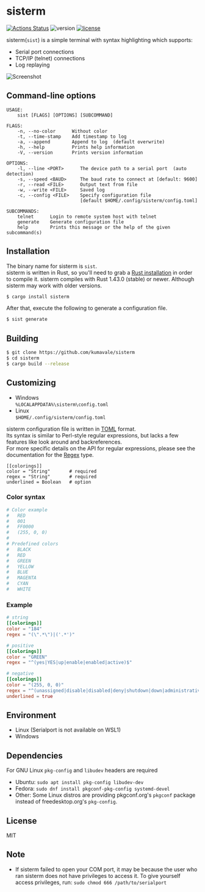 # sisterm

[![Actions Status](https://github.com/kumavale/sisterm/workflows/Build/badge.svg)](https://github.com/kumavale/sisterm/actions)
![version](https://img.shields.io/badge/version-2.0.0-success.svg)
[![license](https://img.shields.io/badge/license-MIT-blue.svg?style=flat)](LICENSE)
  
sisterm(`sist`) is a simple terminal with syntax highlighting which supports:  
* Serial port connections
* TCP/IP (telnet) connections
* Log replaying

![Screenshot](https://user-images.githubusercontent.com/29778890/82722563-e246af00-9d02-11ea-97d1-fc5581b4bf21.png)  


## Command-line options

```
USAGE:
    sist [FLAGS] [OPTIONS] [SUBCOMMAND]

FLAGS:
    -n, --no-color      Without color
    -t, --time-stamp    Add timestamp to log
    -a, --append        Append to log  (default overwrite)
    -h, --help          Prints help information
    -V, --version       Prints version information

OPTIONS:
    -l, --line <PORT>      The device path to a serial port  (auto detection)
    -s, --speed <BAUD>     The baud rate to connect at [default: 9600]
    -r, --read <FILE>      Output text from file
    -w, --write <FILE>     Saved log
    -c, --config <FILE>    Specify configuration file
                           [default $HOME/.config/sisterm/config.toml]

SUBCOMMANDS:
    telnet      Login to remote system host with telnet
    generate    Generate configuration file
    help        Prints this message or the help of the given subcommand(s)
```


## Installation

The binary name for sisterm is `sist`.  
sisterm is written in Rust, so you'll need to grab a [Rust installation](https://www.rust-lang.org/) in order to compile it. sisterm compiles with Rust 1.43.0 (stable) or newer. Although sisterm may work with older versions.  

```.sh
$ cargo install sisterm
```

After that, execute the following to generate a configuration file.  

```.sh
$ sist generate
```


## Building

```.sh
$ git clone https://github.com/kumavale/sisterm
$ cd sisterm
$ cargo build --release
```

## Customizing

* Windows  
    `%LOCALAPPDATA%\sisterm\config.toml`  
* Linux  
    `$HOME/.config/sisterm/config.toml`  

sisterm configuration file is written in [TOML](https://github.com/toml-lang/toml) format.  
Its syntax is similar to Perl-style regular expressions, but lacks a few features like look around and backreferences.  
For more specific details on the API for regular expressions, please see the documentation for the [Regex](https://docs.rs/regex/1.3.7/regex/struct.Regex.html) type.  

```
[[colorings]]
color = "String"       # required
regex = "String"       # required
underlined = Boolean   # option
```

### Color syntax

```.toml
# Color example
#   RED
#   001
#   FF0000
#   (255, 0, 0)
#
# Predefined colors
#   BLACK
#   RED
#   GREEN
#   YELLOW
#   BLUE
#   MAGENTA
#   CYAN
#   WHITE
```

### Example

```.toml
# string
[[colorings]]
color = "184"
regex = "(\".*\")|('.*')"

# positive
[[colorings]]
color = "GREEN"
regex = "^(yes|YES|up|enable|enabled|active)$"

# negative
[[colorings]]
color = "(255, 0, 0)"
regex = "^(unassigned|disable|disabled|deny|shutdown|down|administratively|none)$"
underlined = true
```


## Environment

* Linux (Serialport is not available on WSL1)
* Windows


## Dependencies

For GNU Linux `pkg-config` and `libudev` headers are required  
* Ubuntu: `sudo apt install pkg-config libudev-dev`
* Fedora: `sudo dnf install pkgconf-pkg-config systemd-devel`
* Other: Some Linux distros are providing pkgconf.org's `pkgconf` package instead of freedesktop.org's `pkg-config`.


## License

MIT


## Note

* If sisterm failed to open your COM port, it may be because the user who ran sisterm does not have privileges to access it. To give yourself access privileges, run: `sudo chmod 666 /path/to/serialport`
